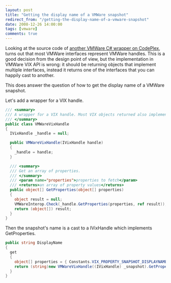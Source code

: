 ```yaml
---
layout: post
title: "Getting the display name of a VMWare snapshot"
redirect_from: "/getting-the-display-name-of-a-vmware-snapshot"
date: 2008-12-26 14:00:00
tags: [vmware]
comments: true
---
```

Looking at the source code of [another VMWare C# wrapper on CodePlex](http://www.codeplex.com/VixCOMWrapper), turns out that most VMWare interfaces represent VMWare handles. This is a good decision from the design point of view, but the implementation in VMWare VIX API is wrong: it should be returning objects that implement multiple interfaces, instead it returns one of the interfaces that you can happily cast to another.

This does answer the question of how to get the display name of a VMWare snapshot.

Let's add a wrapper for a VIX handle.

```cs
/// <summary>
/// A wrapper for a VIX handle. Most VIX objects returned also implement IVixHandle.
/// </summary>
public class VMWareVixHandle
{
  IVixHandle _handle = null;

  public VMWareVixHandle(IVixHandle handle)
  {
    _handle = handle;
  }

  /// <summary>
  /// Get an array of properties.
  /// </summary>
  /// <param name="properties">properties to fetch</param>
  /// <returns>an array of property values</returns>
  public object[] GetProperties(object[] properties)
  {
    object result = null;
    VMWareInterop.Check(_handle.GetProperties(properties, ref result));
    return (object[]) result;
  }
}
```

Then the snapshot's name is a cast to a IVixHandle which implements GetProperties.

```cs
public string DisplayName
{
  get
  {
    object[] properties = { Constants.VIX_PROPERTY_SNAPSHOT_DISPLAYNAME };
    return (string)new VMWareVixHandle((IVixHandle) _snapshot).GetProperties(properties)[0];
  }
}
```

